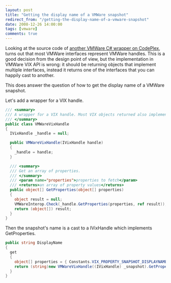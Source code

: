 ```yaml
---
layout: post
title: "Getting the display name of a VMWare snapshot"
redirect_from: "/getting-the-display-name-of-a-vmware-snapshot"
date: 2008-12-26 14:00:00
tags: [vmware]
comments: true
---
```

Looking at the source code of [another VMWare C# wrapper on CodePlex](http://www.codeplex.com/VixCOMWrapper), turns out that most VMWare interfaces represent VMWare handles. This is a good decision from the design point of view, but the implementation in VMWare VIX API is wrong: it should be returning objects that implement multiple interfaces, instead it returns one of the interfaces that you can happily cast to another.

This does answer the question of how to get the display name of a VMWare snapshot.

Let's add a wrapper for a VIX handle.

```cs
/// <summary>
/// A wrapper for a VIX handle. Most VIX objects returned also implement IVixHandle.
/// </summary>
public class VMWareVixHandle
{
  IVixHandle _handle = null;

  public VMWareVixHandle(IVixHandle handle)
  {
    _handle = handle;
  }

  /// <summary>
  /// Get an array of properties.
  /// </summary>
  /// <param name="properties">properties to fetch</param>
  /// <returns>an array of property values</returns>
  public object[] GetProperties(object[] properties)
  {
    object result = null;
    VMWareInterop.Check(_handle.GetProperties(properties, ref result));
    return (object[]) result;
  }
}
```

Then the snapshot's name is a cast to a IVixHandle which implements GetProperties.

```cs
public string DisplayName
{
  get
  {
    object[] properties = { Constants.VIX_PROPERTY_SNAPSHOT_DISPLAYNAME };
    return (string)new VMWareVixHandle((IVixHandle) _snapshot).GetProperties(properties)[0];
  }
}
```

